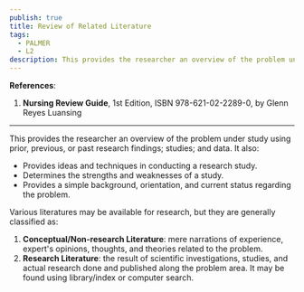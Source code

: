 ```yaml
---
publish: true
title: Review of Related Literature
tags:
  - PALMER
  - L2
description: This provides the researcher an overview of the problem under study using prior, previous, or past research findings; studies; and data.
---
```

**References**:
1. **Nursing Review Guide**, 1st Edition, ISBN 978-621-02-2289-0, by Glenn Reyes Luansing

___

This provides the researcher an overview of the problem under study using prior, previous, or past research findings; studies; and data. It also:
- Provides ideas and techniques in conducting a research study.
- Determines the strengths and weaknesses of a study.
- Provides a simple background, orientation, and current status regarding the problem.

Various literatures may be available for research, but they are generally classified as:
1. **Conceptual/Non-research Literature**: mere narrations of experience, expert's opinions, thoughts, and theories related to the problem.
2. **Research Literature**: the result of scientific investigations, studies, and actual research done and published along the problem area. It may be found using library/index or computer search.
